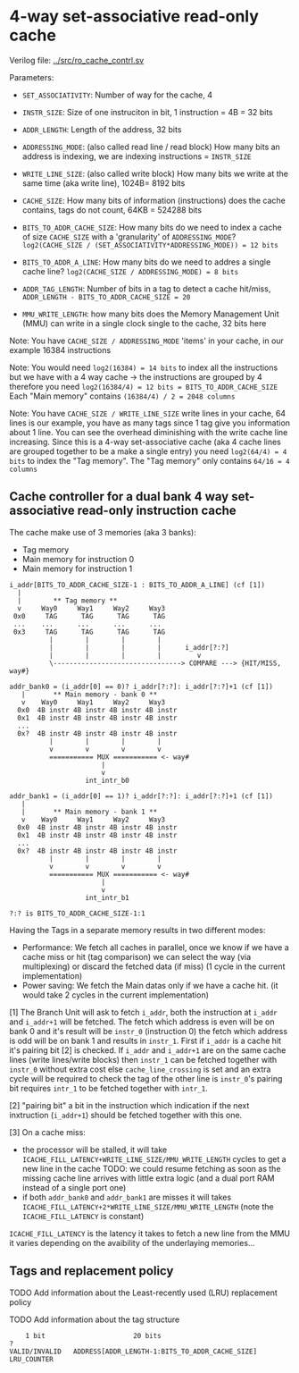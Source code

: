 # 4-way set-associative read-only cache

Verilog file: [../src/ro_cache_contrl.sv](../src/ro_cache_contrl.sv)


Parameters:
- `SET_ASSOCIATIVITY`: Number of way for the cache, 4
- `INSTR_SIZE`: Size of one instruciton in bit, 1 instruction = 4B = 32 bits
- `ADDR_LENGTH`: Length of the address, 32 bits
- `ADDRESSING_MODE`: (also called read line / read block)
  How many bits an address is indexing, we are indexing instructions = `INSTR_SIZE`
- `WRITE_LINE_SIZE`: (also called write block)
  How many bits we write at the same time (aka write line), 1024B= 8192 bits
- `CACHE_SIZE`: How many bits of information (instructions) does the cache
  contains, tags do not count, 64KB = 524288 bits
- `BITS_TO_ADDR_CACHE_SIZE`: How many bits do we need to index a cache of size
  `CACHE_SIZE` with a 'granularity' of `ADDRESSING_MODE`?
  `log2(CACHE_SIZE / (SET_ASSOCIATIVITY*ADDRESSING_MODE)) = 12 bits`

- `BITS_TO_ADDR_A_LINE`: How many bits do we need to addres a single cache line?
  `log2(CACHE_SIZE / ADDRESSING_MODE) = 8 bits`

- `ADDR_TAG_LENGTH`: Number of bits in a tag to detect a cache hit/miss,
   `ADDR_LENGTH - BITS_TO_ADDR_CACHE_SIZE = 20`
- `MMU_WRITE_LENGTH`: how many bits does the Memory Management Unit (MMU) can
  write in a single clock single to the cache, 32 bits here

Note: You have `CACHE_SIZE / ADDRESSING_MODE` 'items' in your cache, in our
  example 16384 instructions

Note: You would need `log2(16384) = 14 bits` to index all the instructions
  but we have with a 4 way cache -> the instructions are grouped by 4 therefore
  you need `log2(16384/4) = 12 bits = BITS_TO_ADDR_CACHE_SIZE`
  Each "Main memory" contains `(16384/4) / 2 = 2048 columns`

Note: You have `CACHE_SIZE / WRITE_LINE_SIZE` write lines in your cache,
  64 lines is our example, you have as many tags since 1 tag give you
  information about 1 line. You can see the overhead diminishing with the write
  cache line increasing. Since this is a 4-way set-associative cache (aka 4
  cache lines are grouped together to be a make a single entry) you need
  `log2(64/4) = 4 bits` to index the "Tag memory".
  The "Tag memory" only contains `64/16 = 4 columns`


## Cache controller for a dual bank 4 way set-associative read-only instruction cache

The cache make use of 3 memories (aka 3 banks):
- Tag memory
- Main memory for instruction 0
- Main memory for instruction 1

```
i_addr[BITS_TO_ADDR_CACHE_SIZE-1 : BITS_TO_ADDR_A_LINE] (cf [1])
  |
  |        ** Tag memory **
  v     Way0     Way1     Way2     Way3
 0x0     TAG      TAG      TAG      TAG
 ...    ...      ...      ...      ...
 0x3     TAG      TAG      TAG      TAG
          |        |        |        |
          |        |        |        |      i_addr[?:?]
          |        |        |        |         v
          \--------------------------------> COMPARE ---> {HIT/MISS, way#}

addr_bank0 = (i_addr[0] == 0)? i_addr[?:?]: i_addr[?:?]+1 (cf [1])
   |       ** Main memory - bank 0 **
   v    Way0     Way1     Way2     Way3
  0x0  4B instr 4B instr 4B instr 4B instr
  0x1  4B instr 4B instr 4B instr 4B instr
  ...
  0x?  4B instr 4B instr 4B instr 4B instr
          |        |        |        |
          v        v        v        v
          =========== MUX =========== <- way#
                       |
                       v
                   int_intr_b0

addr_bank1 = (i_addr[0] == 1)? i_addr[?:?]: i_addr[?:?]+1 (cf [1])
   |
   |       ** Main memory - bank 1 **
   v    Way0     Way1     Way2     Way3
  0x0  4B instr 4B instr 4B instr 4B instr
  0x1  4B instr 4B instr 4B instr 4B instr
  ...
  0x?  4B instr 4B instr 4B instr 4B instr
          |        |        |        |
          v        v        v        v
          =========== MUX =========== <- way#
                       |
                       v
                   int_intr_b1

?:? is BITS_TO_ADDR_CACHE_SIZE-1:1
```

Having the Tags in a separate memory results in two different modes:
- Performance: We fetch all caches in parallel, once we know if we have a cache
  miss or hit (tag comparison) we can select the way (via multiplexing) or
  discard the fetched data (if miss) (1 cycle in the current implementation)
- Power saving: We fetch the Main datas only if we have a cache hit. (it would
  take 2 cycles in the current implementation)

[1] The Branch Unit will ask to fetch `i_addr`, both the instruction at `i_addr`
and `i_addr+1` will be fetched. The fetch which address is even will be on bank
0 and it's result will be `instr_0` (instruction 0) the fetch which address is
odd will be on bank 1 and results in `instr_1`.
First if `i_addr` is a cache hit it's pairing bit [2] is checked.
If `i_addr` and `i_addr+1` are on the same cache lines (write lines/write
blocks) then `instr_1` can be fetched together with `instr_0` without extra cost
else `cache_line_crossing` is set and an extra cycle will be required to check
the tag of the other line is `instr_0`'s pairing bit requires `intr_1` to be
fetched together with `intr_1`.

[2] "pairing bit" a bit in the instruction which indication if the next
inxtruction (`i_addr+1`) should be fetched together with this one.

[3] On a cache miss:
- the processor will be stalled, it will take
  `ICACHE_FILL_LATENCY+WRITE_LINE_SIZE/MMU_WRITE_LENGTH` cycles to get a new line
  in the cache
TODO: we could resume fetching as soon as the missing cache line arrives with
little extra logic (and a dual port RAM instead of a single port one)
- if both `addr_bank0` and `addr_bank1` are misses it will takes
  `ICACHE_FILL_LATENCY+2*WRITE_LINE_SIZE/MMU_WRITE_LENGTH` (note the
  `ICACHE_FILL_LATENCY` is constant)

`ICACHE_FILL_LATENCY` is the latency it takes to fetch a new line from the MMU it
varies depending on the avaibility of the underlaying memories...

## Tags and replacement policy
TODO Add information about the Least-recently used (LRU) replacement policy

TODO Add information about the tag structure
```
    1 bit                      20 bits                                ?
VALID/INVALID   ADDRESS[ADDR_LENGTH-1:BITS_TO_ADDR_CACHE_SIZE]   LRU_COUNTER
```
